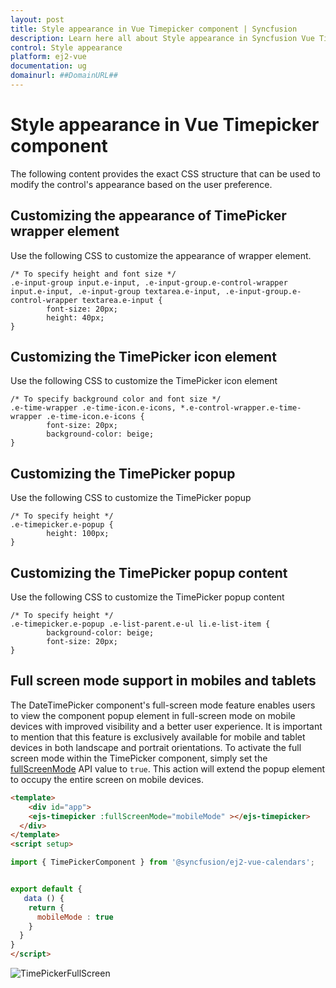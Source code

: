 ```yaml
---
layout: post
title: Style appearance in Vue Timepicker component | Syncfusion
description: Learn here all about Style appearance in Syncfusion Vue Timepicker component of Syncfusion Essential JS 2 and more.
control: Style appearance 
platform: ej2-vue
documentation: ug
domainurl: ##DomainURL##
---
```


# Style appearance in Vue Timepicker component

The following content provides the exact CSS structure that can be used to modify the control's appearance based on the user preference.

## Customizing the appearance of TimePicker wrapper element

Use the following CSS to customize the appearance of wrapper element.

```
/* To specify height and font size */
.e-input-group input.e-input, .e-input-group.e-control-wrapper input.e-input, .e-input-group textarea.e-input, .e-input-group.e-control-wrapper textarea.e-input {
        font-size: 20px;
        height: 40px;
}
```

## Customizing the TimePicker icon element

Use the following CSS to customize the TimePicker icon element

```
/* To specify background color and font size */
.e-time-wrapper .e-time-icon.e-icons, *.e-control-wrapper.e-time-wrapper .e-time-icon.e-icons {
        font-size: 20px;
        background-color: beige;
}
```

## Customizing the TimePicker popup

Use the following CSS to customize the TimePicker popup

```
/* To specify height */
.e-timepicker.e-popup {
        height: 100px;
}
```

## Customizing the TimePicker popup content

Use the following CSS to customize the TimePicker popup content

```
/* To specify height */
.e-timepicker.e-popup .e-list-parent.e-ul li.e-list-item {
        background-color: beige;
        font-size: 20px;
}
```

## Full screen mode support in mobiles and tablets

The DateTimePicker component's full-screen mode feature enables users to view the component popup element in full-screen mode on mobile devices with improved visibility and a better user experience. It is important to mention that this feature is exclusively available for mobile and tablet devices in both landscape and portrait orientations. To activate the full screen mode within the TimePicker component, simply set the [fullScreenMode](https://ej2.syncfusion.com/vue/documentation/api/timepicker#fullScreenMode) API value to `true`. This action will extend the popup element to occupy the entire screen on mobile devices.

```html
<template>
    <div id="app">
    <ejs-timepicker :fullScreenMode="mobileMode" ></ejs-timepicker>
  </div>
</template>
<script setup>

import { TimePickerComponent } from '@syncfusion/ej2-vue-calendars';


export default {
   data () {
    return {
      mobileMode : true
    }
  }
}
</script>
```

![TimePickerFullScreen](../images/TimePickerFullScreen.gif)